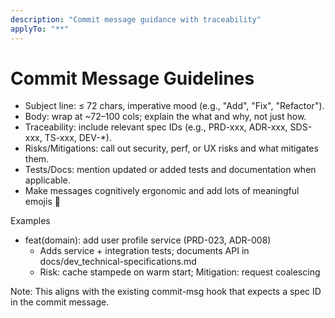 ```yaml
---
description: "Commit message guidance with traceability"
applyTo: "**"
---
```


# Commit Message Guidelines

- Subject line: ≤ 72 chars, imperative mood (e.g., "Add", "Fix", "Refactor").
- Body: wrap at ~72–100 cols; explain the what and why, not just how.
- Traceability: include relevant spec IDs (e.g., PRD-xxx, ADR-xxx, SDS-xxx, TS-xxx, DEV-*).
- Risks/Mitigations: call out security, perf, or UX risks and what mitigates them.
- Tests/Docs: mention updated or added tests and documentation when applicable.
- Make messages cognitively ergonomic and add lots of meaningful emojis 🎉

Examples
- feat(domain): add user profile service (PRD-023, ADR-008)
  - Adds service + integration tests; documents API in docs/dev_technical-specifications.md
  - Risk: cache stampede on warm start; Mitigation: request coalescing

Note: This aligns with the existing commit-msg hook that expects a spec ID in the commit message.
